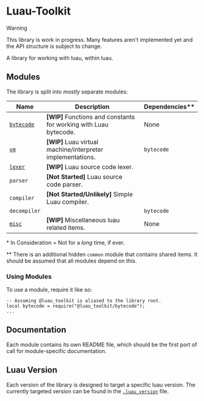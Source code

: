 # Luau-Toolkit

> [!WARNING]
> This library is work in progress. Many features aren't implemented yet and the
> API structure is subject to change.

A library for working with luau, within luau.

## Modules

The library is split into _mostly_ separate modules:

| Name                      | Description                                                        | Dependencies\*\* |
| ------------------------- | ------------------------------------------------------------------ | ---------------- |
| [`bytecode`](./bytecode/) | **\[WIP]** Functions and constants for working with Luau bytecode. | None             |
| [`vm`](./vm/)             | **\[WIP]** Luau virtual machine/interpreter implementations.       | `bytecode`       |
| [`lexer`](./lexer/)       | **\[WIP]** Luau source code lexer.                                 |                  |
| `parser`                  | **\[Not Started]** Luau source code parser.                        |                  |
| `compiler`                | **\[Not Started/Unlikely]** Simple Luau compiler.                  |                  |
| `decompiler`              |                                                                    | `bytecode`       |
| [`misc`](./misc/)         | **\[WIP]** Miscellaneous luau related items.                       | None             |

\* In Consideration = Not for a _long_ time, if ever.

\*\* There is an additional hidden `common` module that contains shared items.
It should be assumed that all modules depend on this.

### Using Modules

To use a module, require it like so:

```luau
-- Assuming @luau_toolkit is aliased to the library root.
local bytecode = require("@luau_toolkit/bytecode");
...
```

## Documentation

Each module contains its own README file, which should be the first port of call
for module-specific documentation.

## Luau Version

Each version of the library is designed to target a specific luau version. The
currently targeted version can be found in the
[`.luau_version`](./.luau_version) file.

